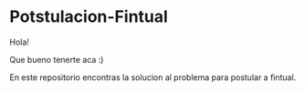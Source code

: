 # Potstulacion-Fintual

Hola!

Que bueno tenerte aca :) 

En este repositorio encontras la solucion al problema para postular a fintual.

